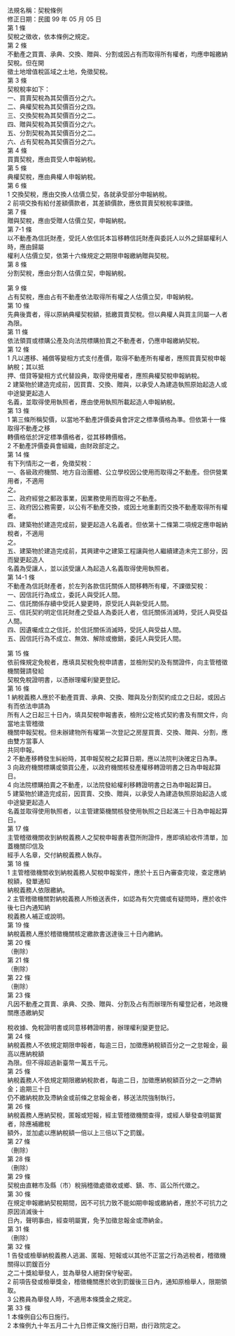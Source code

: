 法規名稱：契稅條例  
修正日期：民國 99 年 05 月 05 日  
第 1 條  
契稅之徵收，依本條例之規定。  
第 2 條  
不動產之買賣、承典、交換、贈與、分割或因占有而取得所有權者，均應申報繳納契稅。但在開  
徵土地增值稅區域之土地，免徵契稅。  
第 3 條  
契稅稅率如下：  
一、買賣契稅為其契價百分之六。  
二、典權契稅為其契價百分之四。  
三、交換契稅為其契價百分之二。  
四、贈與契稅為其契價百分之六。  
五、分割契稅為其契價百分之二。  
六、占有契稅為其契價百分之六。  
第 4 條  
買賣契稅，應由買受人申報納稅。  
第 5 條  
典權契稅，應由典權人申報納稅。  
第 6 條  
1 交換契稅，應由交換人估價立契，各就承受部分申報納稅。  
2 前項交換有給付差額價款者，其差額價款，應依買賣契稅稅率課徵。  
第 7 條  
贈與契稅，應由受贈人估價立契，申報納稅。  
第 7-1 條  
以不動產為信託財產，受託人依信託本旨移轉信託財產與委託人以外之歸屬權利人時，應由歸屬  
權利人估價立契，依第十六條規定之期限申報繳納贈與契稅。  
第 8 條  
分割契稅，應由分割人估價立契，申報納稅。  


第 9 條  
占有契稅，應由占有不動產依法取得所有權之人估價立契，申報納稅。  
第 10 條  
先典後賣者，得以原納典權契稅額，抵繳買賣契稅。但以典權人與買主同屬一人者為限。  
第 11 條  
依法領買或標購公產及向法院標購拍賣之不動產者，仍應申報繳納契稅。  
第 12 條  
1 凡以遷移、補償等變相方式支付產價，取得不動產所有權者，應照買賣契稅申報納稅；其以抵  
押、借貸等變相方式代替設典，取得使用權者，應照典權契稅申報納稅。  
2 建築物於建造完成前，因買賣、交換、贈與，以承受人為建造執照原始起造人或中途變更起造人  
名義，並取得使用執照者，應由使用執照所載起造人申報納稅。  
第 13 條  
1 第三條所稱契價，以當地不動產評價委員會評定之標準價格為準。但依第十一條取得不動產之移  
轉價格低於評定標準價格者，從其移轉價格。  
2 不動產評價委員會組織，由財政部定之。  
第 14 條  
有下列情形之一者，免徵契稅：  
一、各級政府機關、地方自治團體、公立學校因公使用而取得之不動產。但供營業用者，不適用  
之。  
二、政府經營之郵政事業，因業務使用而取得之不動產。  
三、政府因公務需要，以公有不動產交換，或因土地重劃而交換不動產取得所有權者。  
四、建築物於建造完成前，變更起造人名義者。但依第十二條第二項規定應申報納稅者，不適用  
之。  
五、建築物於建造完成前，其興建中之建築工程讓與他人繼續建造未完工部分，因而變更起造人  
名義為受讓人，並以該受讓人為起造人名義取得使用執照者。  
第 14-1 條  
不動產為信託財產者，於左列各款信託關係人間移轉所有權，不課徵契稅：  
一、因信託行為成立，委託人與受託人間。  
二、信託關係存續中受託人變更時，原受託人與新受託人間。  
三、信託契約明定信託財產之受益人為委託人者，信託關係消滅時，受託人與受益人間。  
四、因遺囑成立之信託，於信託關係消滅時，受託人與受益人間。  
五、因信託行為不成立、無效、解除或撤銷，委託人與受託人間。  


第 15 條  
依前條規定免稅者，應填具契稅免稅申請書，並檢附契約及有關證件，向主管稽徵機關聲請發給  
契稅免稅證明書，以憑辦理權利變更登記。  
第 16 條  
1 納稅義務人應於不動產買賣、承典、交換、贈與及分割契約成立之日起，或因占有而依法申請為  
所有人之日起三十日內，填具契稅申報書表，檢附公定格式契約書及有關文件，向當地主管稽徵  
機關申報契稅。但未辦建物所有權第一次登記之房屋買賣、交換、贈與、分割，應由雙方當事人  
共同申報。  
2 不動產移轉發生糾紛時，其申報契稅之起算日期，應以法院判決確定日為準。  
3 向政府機關標購或領買公產，以政府機關核發產權移轉證明書之日為申報起算日。  
4 向法院標購拍賣之不動產，以法院發給權利移轉證明書之日為申報起算日。  
5 建築物於建造完成前，因買賣、交換、贈與，以承受人為建造執照原始起造人或中途變更起造人  
名義並取得使用執照者，以主管建築機關核發使用執照之日起滿三十日為申報起算日。  
第 17 條  
主管稽徵機關收到納稅義務人之契稅申報書表暨所附證件，應即填給收件清單，加蓋機關印信及  
經手人名章，交付納稅義務人執存。  
第 18 條  
1 主管稽徵機關收到納稅義務人契稅申報案件，應於十五日內審查完竣，查定應納稅額，發單通知  
納稅義務人依限繳納。  
2 主管稽徵機關對納稅義務人所檢送表件，如認為有欠完備或有疑問時，應於收件後七日內通知納  
稅義務人補正或說明。  
第 19 條  
納稅義務人應於稽徵機關核定繳款書送達後三十日內繳納。  
第 20 條  
（刪除）  
第 21 條  
（刪除）  
第 22 條  
（刪除）  
第 23 條  
凡因不動產之買賣、承典、交換、贈與、分割及占有而辦理所有權登記者，地政機關應憑繳納契  


稅收據、免稅證明書或同意移轉證明書，辦理權利變更登記。  
第 24 條  
納稅義務人不依規定期限申報者，每逾三日，加徵應納稅額百分之一之怠報金，最高以應納稅額  
為限。但不得超過新臺幣一萬五千元。  
第 25 條  
納稅義務人不依規定期限繳納稅款者，每逾二日，加徵應納稅額百分之一之滯納金；逾期三十日  
仍不繳納稅款及滯納金或前條之怠報金者，移送法院強制執行。  
第 26 條  
納稅義務人應納契稅，匿報或短報，經主管稽徵機關查得，或經人舉發查明屬實者，除應補繳稅  
額外，並加處以應納稅額一倍以上三倍以下之罰鍰。  
第 27 條  
（刪除）  
第 28 條  
（刪除）  
第 29 條  
契稅由直轄市及縣（市）稅捐稽徵處徵收或鄉、鎮、市、區公所代徵之。  
第 30 條  
在規定申報繳納契稅期間，因不可抗力致不能如期申報或繳納者，應於不可抗力之原因消滅後十  
日內，聲明事由，經查明屬實，免予加徵怠報金或滯納金。  
第 31 條  
（刪除）  
第 32 條  
1 告發或檢舉納稅義務人逃漏、匿報、短報或以其他不正當之行為逃稅者，稽徵機關得以罰鍰百分  
之二十獎給舉發人，並為舉發人絕對保守秘密。  
2 前項告發或檢舉獎金，稽徵機關應於收到罰鍰後三日內，通知原檢舉人，限期領取。  
3 公務員為舉發人時，不適用本條獎金之規定。  
第 33 條  
1 本條例自公布日施行。  
2 本條例九十年五月二十九日修正條文施行日期，由行政院定之。  


